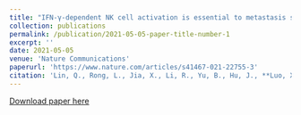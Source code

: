 ```yaml
---
title: "IFN-γ-dependent NK cell activation is essential to metastasis suppression by engineered Salmonella "
collection: publications
permalink: /publication/2021-05-05-paper-title-number-1
excerpt: ''
date: 2021-05-05
venue: 'Nature Communications'
paperurl: 'https://www.nature.com/articles/s41467-021-22755-3'
citation: 'Lin, Q., Rong, L., Jia, X., Li, R., Yu, B., Hu, J., **Luo, X**., Badea, S.R., Xu, C., Fu, G., et al. (2021). &quot;IFN-γ-dependent NK cell activation is essential to metastasis suppression by engineered Salmonella.&quot; <i>Nature Communications</i>. 12(2537).'
---
```



[Download paper here](https://www.nature.com/articles/s41467-021-22755-3)

<!-- Recommended citation: Your Name, You. (2015). "Paper Title Number 3." <i>Journal 1</i>. 1(3). what the fuck.! -->
